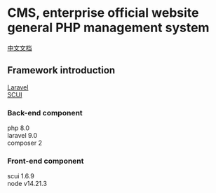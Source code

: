 # CMS, enterprise official website general PHP management system

[中文文档](./README.md)


## Framework introduction
[Laravel](https://github.com/laravel/laravel)   
[SCUI](https://gitee.com/lolicode/scui)


### Back-end component
php 8.0     
laravel 9.0     
composer 2

### Front-end component
scui 1.6.9      
node v14.21.3       
